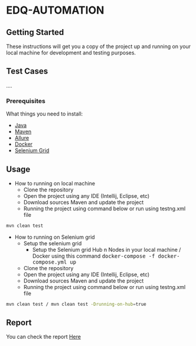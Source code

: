 # EDQ-AUTOMATION

## Getting Started

These instructions will get you a copy of the project up and running on your local machine for development and testing purposes.

## Test Cases
....

### Prerequisites
What things you need to install:
- [Java](https://www.oracle.com/id/java/technologies/downloads/)
- [Maven](https://maven.apache.org/download.cgi)
- [Allure](https://github.com/allure-framework/allure2)
- [Docker](https://www.docker.com/)
- [Selenium Grid](https://www.selenium.dev/downloads/)


## Usage
* How to running on local machine
    - Clone the repository
    - Open the project using any IDE (Intellij, Eclipse, etc)
    - Download sources Maven and update the project
    - Running the project using command below or run using testng.xml file

````bash
mvn clean test
````

* How to running on Selenium grid
    - Setup the selenium grid 
        - Setup the Selenium grid Hub n Nodes in your local machine / Docker using this command <kbd>docker-compose -f docker-compose.yml up</kbd>
    - Clone the repository                                                                 
    - Open the project using any IDE (Intellij, Eclipse, etc)
    - Download sources Maven and update the project
    - Running the project using command below or run using testng.xml file

````bash
mvn clean test / mvn clean test -Drunning-on-hub=true
````


## Report
 
You can check the report [Here]()
